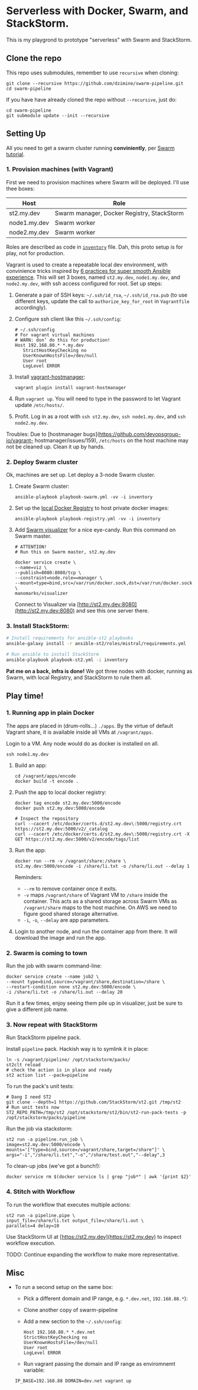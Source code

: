 # Serverless with Docker, Swarm, and StackStorm.

This is my playgrond to prototype "serverless" with Swarm and StackStorm.

## Clone the repo
This repo uses submodules, remember to use `recursive` when cloning:
```
git clone --recursive https://github.com/dzimine/swarm-pipeline.git
cd swarm-pipeline
```
If you have have already cloned the repo without `--recursive`, just do:
```
cd swarm-pipeline
git submodule update --init --recursive
```
## Setting Up

All you need to get a swarm cluster running **conviniently**, per [Swarm tutorial](https://docs.docker.com/engine/swarm/swarm-tutorial/).

### 1. Provision machines (with Vagrant)
First we need to provision machines where Swarm will be deployed. I'll use thee boxes:

| Host          | Role            |
|---------------|-----------------|
| st2.my.dev    | Swarm manager, Docker Registry, StackStorm     |
| node1.my.dev  | Swarm worker    |
| node2.my.dev  | Swarm worker    |

Roles are described as code in [`inventory`]() file. Dah, this proto setup is for play, not for production.

Vagrant is used to create a repeatable local dev environment, with convinience tricks inspired by [6 practices for super smooth Ansible
experience](http://hakunin.com/six-ansible-practices). This will set 3 boxes,
named `st2.my.dev`, `node1.my.dev`, and `node2.my.dev`, with ssh access
configured for root. Set up steps:

1. Generate  a pair of SSH keys:  `~/.ssh/id_rsa`, `~/.ssh/id_rsa.pub` (to
use different keys, update the call to `authorize_key_for_root` in
`Vagrantfile` accordingly).

2. Configure ssh client like this `~/.ssh/config`:

    ```
    # ~/.ssh/config
    # For vagrant virtual machines
    # WARN: don’ do this for production!
    Host 192.168.80.* *.my.dev
       StrictHostKeyChecking no
       UserKnownHostsFile=/dev/null
       User root
       LogLevel ERROR
    ```

3. Install [vagrant-hostmanager](https://github.com/devopsgroup-io/vagrant-hostmanager):
    ```
    vagrant plugin install vagrant-hostmanager
    ```

4. Run `vagrant up`. You will need to type in the password to let Vagrant
update `/etc/hosts/`.

5. Profit. Log in as a root with `ssh st2.my.dev`, `ssh node1.my.dev`, and
`ssh node2.my.dev`.

Troubles: Due to [hostmanager bugs](https://github.com/devopsgroup-io/vagrant-
hostmanager/issues/159), `/etc/hosts` on the host machine may not be cleaned
up. Clean it up by hands.


### 2. Deploy Swarm cluster
Ok, machines are set up. Let deploy a 3-node Swarm cluster.

1. Create Swarm cluster:

    ```
    ansible-playbook playbook-swarm.yml -vv -i inventory
    ```
2. Set up the [local Docker Registry](https://docs.docker.com/registry/deploying/) to host private docker images:

	```
	ansible-playbook playbook-registry.yml -vv -i inventory
	```
3. Add [Swarm visualizer](https://github.com/ManoMarks/docker-swarm-visualizer) for a nice eye-candy. Run this command on Swarm master.

	```
	# ATTENTION!
	# Run this on Swarm master, st2.my.dev

	docker service create \
	--name=viz \
   --publish=8080:8080/tcp \
   --constraint=node.role==manager \
   --mount=type=bind,src=/var/run/docker.sock,dst=/var/run/docker.sock \
   manomarks/visualizer
   ```

   Connect to Visualizer via [http://st2.my.dev:8080](http://st2.my.dev:8080) and see this one server there.


### 3. Install StackStorm:

```sh
# Install requirements for ansible-st2 playbooks
ansible-galaxy install -r ansible-st2/roles/mistral/requirements.yml

# Run ansible to install StackStorm
ansible-playbook playbook-st2.yml -i inventory

```

**Pat me on a back, infra is done!** We got three nodes with docker, running as Swarm, with local Registry, and StackStorm to rule them all.

## Play time!

### 1. Running app in plain Docker

The apps are placed in (drum-rolls...) `./apps`.
By the virtue of default Vagrant share, it is available inside
all VMs at `/vagrant/apps`.

Login to a VM. Any node would do as docker is installed on all.

    ssh node1.my.dev

1. Build an app:

    ```
    cd /vagrant/apps/encode
    docker build -t encode .
    ```
2. Push the app to local docker registry:

    ```
    docker tag encode st2.my.dev:5000/encode
    docker push st2.my.dev:5000/encode

    # Inspect the repository
    curl --cacert /etc/docker/certs.d/st2.my.dev\:5000/registry.crt https://st2.my.dev:5000/v2/_catalog
    curl --cacert /etc/docker/certs.d/st2.my.dev\:5000/registry.crt -X GET https://st2.my.dev:5000/v2/encode/tags/list
    ```

4. Run the app:

    ```
    docker run --rm -v /vagrant/share:/share \
    st2.my.dev:5000/encode -i /share/li.txt -o /share/li.out --delay 1
    ```
	Reminders:

	* `--rm` to remove container once it exits.
	* `-v` maps `/vagrant/share` of Vagrant VM to `/share` inside the container.
	  This acts as a shared storage across Swarm VMs as `/vagrant/share` maps to the host machine. On AWS we need to figure good shared storage alternative.
	* `-i`, `-o`, `--delay` are app parameters.


4. Login to another node, and run the container app from there. It will download the image and run the app.

### 2. Swarm is coming to town
Run the job with swarm command-line:

```
docker service create --name job2 \
--mount type=bind,source=/vagrant/share,destination=/share \
--restart-condition none st2.my.dev:5000/encode \
-i /share/li.txt -o /share/li.out --delay 20
```

Run it a few times, enjoy seeing them pile up in visualizer, just be sure to give a different job name.

### 3. Now repeat with StackStorm
Run StackStorm pipeline pack.

Install `pipeline` pack. Hackish way is to symlink it in place:

```
ln -s /vagrant/pipeline/ /opt/stackstorm/packs/
st2clt reload
# check the action is in place and ready
st2 action list --pack=pipeline
```

To run the pack's unit tests:

```
# Dang I need ST2
git clone --depth=1 https://github.com/StackStorm/st2.git /tmp/st2
# Run unit tests now
ST2_REPO_PATH=/tmp/st2 /opt/stackstorm/st2/bin/st2-run-pack-tests -p /opt/stackstorm/packs/pipeline
```

Run the job via stackstorm:

```
st2 run -a pipeline.run_job \
image=st2.my.dev:5000/encode \
mounts='["type=bind,source=/vagrant/share,target=/share"]' \
args="-i","/share/li.txt","-o","/share/test.out","--delay",3
```

To clean-up jobs (we've got a bunch!):

```
docker service rm $(docker service ls | grep "job*" | awk '{print $2}'
```

### 4. Stitch with Workflow
To run the workflow that executes multiple actions:

```
st2 run -a pipeline.pipe \
input_file=/share/li.txt output_file=/share/li.out \
parallels=4 delay=10
```
Use StackStorm UI at [https://st2.my.dev](https://st2.my.dev) to inspect workflow execution.

TODO: Continue expanding the workflow to make more representative.

## Misc
* To run a second setup on the same box:
    * Pick a different domain and IP range, e.g. `*.dev.net`, `192.168.88.*`):
    * Clone another copy of swarm-pipeline
    * Add a new section to the `~/.ssh/config`:

        ```
        Host 192.168.88.* *.dev.net
        StrictHostKeyChecking no
        UserKnownHostsFile=/dev/null
        User root
        LogLevel ERROR
        ```
    * Run vagrant passing the domain and IP range as enviromnemt variable:
    ```
    IP_BASE=192.168.88 DOMAIN=dev.net vagrant up
    ```
